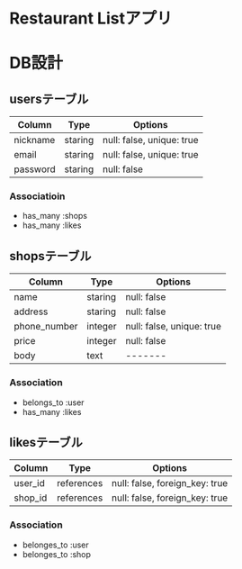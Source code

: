 # Restaurant Listアプリ

# DB設計

## usersテーブル
|Column|Type|Options|
|------|----|-------|
|nickname|staring|null: false, unique: true|
|email|staring|null: false, unique: true|
|password|staring|null: false|
### Associatioin
- has_many :shops
- has_many :likes

## shopsテーブル
|Column|Type|Options|
|------|----|-------|
|name|staring|null: false|
|address|staring|null: false|
|phone_number|integer|null: false, unique: true|
|price|integer|null: false|
|body|text|-------| #body:お店に対するコメントなど
### Association
- belongs_to :user
- has_many :likes

## likesテーブル
|Column|Type|Options|
|------|----|-------|
|user_id|references|null: false, foreign_key: true|
|shop_id|references|null: false, foreign_key: true|
### Association
- belonges_to :user
- belonges_to :shop
